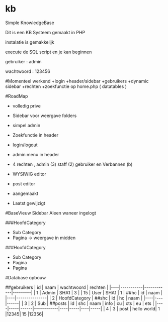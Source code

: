 # kb
Simple KnowledgeBase

Dit is een KB Systeem gemaakt in PHP

instalatie is gemakkelijk 

execute de SQL script en je kan beginnen 

gebruiker : admin 

wachtwoord : 123456

#Momenteel werkend
+login
+header/sidebar
+gebruikers
+dynamic sidebar
+rechten
+zoekfunctie op home.php ( datatables )

#RoadMap
+ volledig prive
+ Sidebar voor weergave folders
+ simpel admin
+ Zoekfunctie in header
+ login/logout
+ admin menu in header

+ 4 rechten , admin (3) staff (2) gebruiker en Verbannen (b)
+ WYSIWIG editor
+ post editor
+ aangemaakt
+ Laatst gewijzigt

#BaseVieuw Sidebar
Aleen waneer ingelogt
 
###HoofdCategory
 * Sub Category
  * Pagina -> weergave in midden

  
###HoofdCategory
 * Sub Category
  * Pagina
  * Pagina
 


#Database opbouw

##gebruikers
| id |   naam 	 | wachtwoord | rechten |
|----|-----------|------------|---------|
| 1	 |	 Admin	 | 	  SHA1	  |    3  	|
| 15 | 	 User	 |    SHA1	  |	   1  	|
##hc
| id |		naam	 |
|----|---------------|
| 2	 | HoofdCategory |
##shc
| id | hc | naam |
|----|----|------|
| 3	 | 2  | Sub	 |
##posts
| id | shc | naam | 	info   | cu | cts | eu | ets |
|----|-----|------|------------|----|-----|----|-----|
| 4	 |	3  | post | hello world| 1  |12345| 15 |12356|

